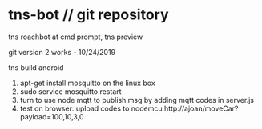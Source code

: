 # tns-bot // git repository
tns roachbot
at cmd prompt, tns preview

git version 2 works - 10/24/2019

tns build android

1. apt-get install mosquitto on the linux box
2. sudo service mosquitto restart
3. turn to use node mqtt to publish msg by adding mqtt codes in server.js
4. test on browser: 
    upload codes to nodemcu
    http://ajoan/moveCar?payload=100,10,3,0

